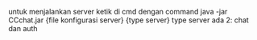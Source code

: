 untuk menjalankan server
ketik di cmd dengan command
java -jar CCchat.jar {file konfigurasi server} {type server}
type server ada 2: chat dan auth
